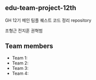 ## edu-team-project-12th
GH 12기 메인 팀플 퀘스트 코드 정리 repository

조형근 전지훈 권혁범

## Team members
- Team 1:
- Team 2: 
- Team 3: 
- Team 4: 
